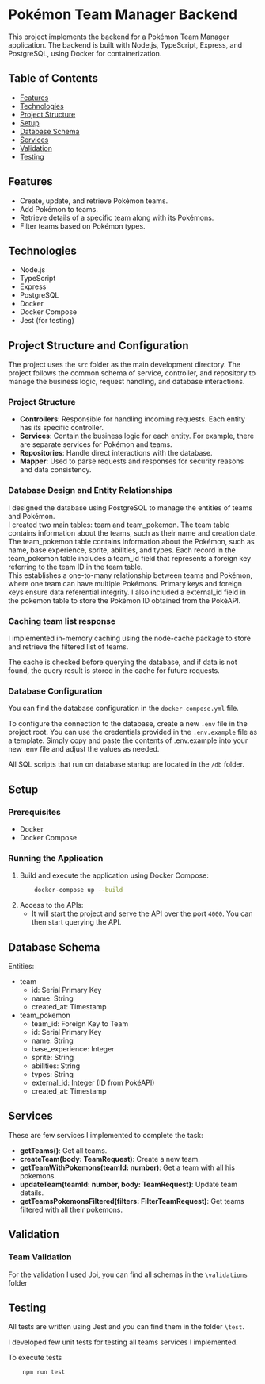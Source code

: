 # Pokémon Team Manager Backend

This project implements the backend for a Pokémon Team Manager application. The backend is built with Node.js, TypeScript, Express, and PostgreSQL, using Docker for containerization. 

## Table of Contents

- [Features](#features)
- [Technologies](#technologies)
- [Project Structure](#project-structure)
- [Setup](#setup)
- [Database Schema](#database-schema)
- [Services](#services)
- [Validation](#validation)
- [Testing](#testing)

## Features

- Create, update, and retrieve Pokémon teams.
- Add Pokémon to teams.
- Retrieve details of a specific team along with its Pokémons.
- Filter teams based on Pokémon types.

## Technologies

- Node.js
- TypeScript
- Express
- PostgreSQL
- Docker
- Docker Compose
- Jest (for testing)


## Project Structure and Configuration

The project uses the `src` folder as the main development directory. The project follows the common schema of service, controller, and repository to manage the business logic, request handling, and database interactions.

### Project Structure

- **Controllers**: Responsible for handling incoming requests. Each entity has its specific controller.
- **Services**: Contain the business logic for each entity. For example, there are separate services for Pokémon and teams.
- **Repositories**: Handle direct interactions with the database.
- **Mapper**: Used to parse requests and responses for security reasons and data consistency.

### Database Design and Entity Relationships
I designed the database using PostgreSQL to manage the entities of teams and Pokémon.   
I created two main tables: team and team_pokemon. The team table contains information about the teams, such as their name and creation date.   
The team_pokemon table contains information about the Pokémon, such as name, base experience, sprite, abilities, and types. Each record in the team_pokemon table includes a team_id field that represents a foreign key referring to the team ID in the team table.  
 This establishes a one-to-many relationship between teams and Pokémon, where one team can have multiple Pokémons. Primary keys and foreign keys ensure data referential integrity. I also included a external_id field in the pokemon table to store the Pokémon ID obtained from the PokéAPI.

### Caching team list response
I implemented in-memory caching using the node-cache package to store and retrieve the filtered list of teams. 

The cache is checked before querying the database, and if data is not found, the query result is stored in the cache for future requests. 

### Database Configuration

You can find the database configuration in the `docker-compose.yml` file.

To configure the connection to the database, create a new `.env` file in the project root. You can use the credentials provided in the `.env.example` file as a template. Simply copy and paste the contents of .env.example into your new .env file and adjust the values as needed.

All SQL scripts that run on database startup are located in the `/db` folder.



## Setup

### Prerequisites
- Docker
- Docker Compose

### Running the Application

1. Build and execute the application using Docker Compose:
    ```bash 
        docker-compose up --build
    ```
2. Access to the APIs:
    - It will start the project and serve the API over the port `4000`. You can then start querying the API.


## Database Schema
Entities: 
- team
    - id: Serial Primary Key
    - name: String
    - created_at: Timestamp
- team_pokemon
    - team_id: Foreign Key to Team
    - id: Serial Primary Key
    - name: String
    - base_experience: Integer
    - sprite: String
    - abilities: String
    - types: String
    - external_id: Integer (ID from PokéAPI)
    - created_at: Timestamp

## Services
These are few services I implemented to complete the task:
- **getTeams()**: Get all teams.
- **createTeam(body: TeamRequest)**: Create a new team.
- **getTeamWithPokemons(teamId: number)**: Get a team with all his pokemons.
- **updateTeam(teamId: number, body: TeamRequest)**: Update team details.
- **getTeamsPokemonsFiltered(filters: FilterTeamRequest)**: Get teams filtered with all their pokemons.

## Validation 

### Team Validation
For the validation I used Joi, you can find all schemas in the `\validations` folder

## Testing
All tests are written using Jest and you can find them in the folder `\test`.

I developed few unit tests for testing all teams services I implemented.

To execute tests

```sh
    npm run test
```